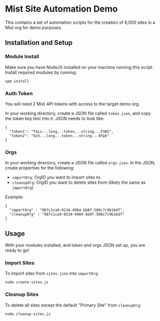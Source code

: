 # Mist Site Automation Demo

This contains a set of automation scripts for the creation of 6,000 sites in a Mist org for demo purposes.

## Installation and Setup

### Module Install

Make sure you have NodeJS installed on your machine running this script. Install required modules by running:
```
npm install
```

### Auth Token

You will need 2 Mist API tokens with access to the target demo org.

In your working directory, create a JSON file called `token.json`, and copy the token key text into it. JSON needs to look like:
```
{
  "token1": "TxLu...long...token...string...FSW2",
  "token2": "OzX...long...token...string...9Fpb"
}
```

### Orgs

In your working directory, create a JSON file called `orgs.json`. In the JSON, create properties for the following:
- `importOrg`: OrgID you want to import sites to.
- `cleanupOrg`: OrgID you want to delete sites from (likely the same as `importOrg`)

Example:
```
{
  "importOrg" : "987c1ca9-0134-4984-bb8f-588c7c9b1bdf",
  "cleanupOrg" : "987c1ca9-0134-4984-bb8f-588c7c9b1bdf"
}
```

## Usage

With your modules installed, and token and orgs JSON set up, you are ready to go!

### Import Sites

To import sites from `sites.json` into `importOrg`:
```
node create-sites.js
```

### Cleanup Sites

To delete all sites except the default "Primary Site" from `cleanupOrg`:
```
node cleanup-sites.js
```
